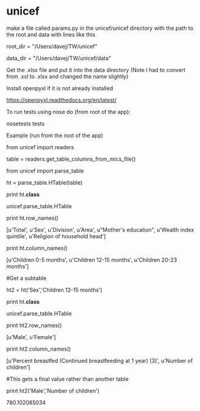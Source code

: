 # unicef

make a file called params.py in the unicef/unicef directory with the
path to the root and data with lines like this

root_dir = "/Users/davej/TW/unicef"

data_dir = "/Users/davej/TW/unicef/data"

Get the .xlsx file and put it into the data directory
(Note I had to convert from .xsl to .xlsx and changed the name slightly)

Install openpyxl if it is not already installed

https://openpyxl.readthedocs.org/en/latest/

To run tests using nose do (from root of the app):

nosetests tests

Example (run from the root of the app)

from unicef import readers

table = readers.get_table_columns_from_mics_file()

from unicef import parse_table

ht = parse_table.HTable(table)

print ht.__class__

unicef.parse_table.HTable

print ht.row_names()

[u'Total', u'Sex', u'Division', u'Area', u"Mother's education", u'Wealth index quintile', u'Religion of household head']

print ht.column_names()

[u'Children 0-5 months', u'Children 12-15 months', u'Children 20-23 months']

#Get a subtable

ht2 = ht('Sex','Children 12-15 months')

print ht.__class__

unicef.parse_table.HTable

print ht2.row_names()

[u'Male', u'Female']

print ht2.column_names()

[u'Percent breastfed (Continued breastfeeding at 1 year) [3]', u'Number of children']

#This gets a final value rather than another table

print ht2('Male','Number of children')

780.102085034







